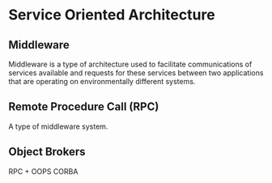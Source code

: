 # Service Oriented Architecture

## Middleware

Middleware is a type of architecture used to facilitate communications of services available and requests for these services
between two applications that are operating on environmentally different systems.

## Remote Procedure Call (RPC)

A type of middleware system.

## Object Brokers

RPC + OOPS
CORBA
